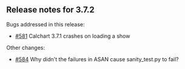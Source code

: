 ## Release notes for 3.7.2

Bugs addressed in this release:

* [#581](../../issues/581) Calchart 3.7.1 crashes on loading a show

Other changes:

* [#584](../../issues/584) Why didn't the failures in ASAN cause sanity_test.py to fail?


